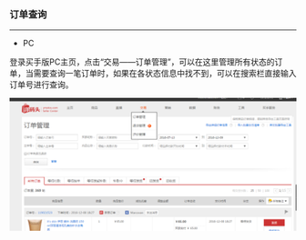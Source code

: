 ### 订单查询

---



* PC

登录买手版PC主页，点击“交易——订单管理”，可以在这里管理所有状态的订单，当需要查询一笔订单时，如果在各状态信息中找不到，可以在搜索栏直接输入订单号进行查询。

![](/order-management/images/cxdd_2.png)



